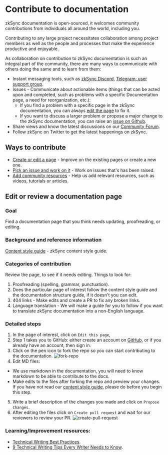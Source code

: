 # Contribute to documentation

zkSync documentation is open-sourced, it welcomes community contributions from individuals all around the world, including you.

Contributing to any large project necessitates collaboration among project members as well as the people and processes that make the experience productive and enjoyable.

As collaboration on contribution to zkSync documentation is such an integral part of the community, there are many ways to communicate with others doing the same and to learn from them:

- Instant messaging tools, such as [zkSync Discord](https://join.zksync.dev/), [Telegram: user support group](https://t.me/zksync_support).
- Issues - Communicate about actionable items (things that can be acted upon and completed, such as problems with a specific Documentation page, a need for reorganization, etc.):
    - If you find a problem with a specific page in the zkSync documentation, you can always [edit the page](./edit-doc.md) to fix it.
    - If you want to discuss a larger problem or propose a major change to the zkSync documentation, you can raise an [issue on Github](https://github.com/matter-labs/zksync-web-v2-docs/issues).
- Share views and know the latest discussions on our [Community Forum](https://community.zksync.io/).
- Follow zkSync on Twitter to get the latest happenings on zkSync.

<TocHeader />
<TOC class="table-of-contents" :include-level="[2,3]" />

## Ways to contribute

- [Create or edit a page](#edit-or-review-a-documentation-page) - Improve on the existing pages or create a new one.
- [Pick an issue and work on it](https://github.com/matter-labs/zksync-web-v2-docs/issues) - Work on issues that's has been raised.
- [Add community resources](./community-resources.md) - Help us add relevant resources, such as videos, tutorials or articles.


## Edit or review a documentation page

### Goal
Find a documentation page that you think needs updating, proofreading, or editing.

### Background and reference information

[Content style guide](https://www.notion.so/matterlabs/Communication-Strategy-a4836bd6d2254268b60a489d82992d71) - zkSync content style guide.

### Categories of contribution

Review the page, to see if it needs editing. Things to look for:
1. Proofreading (spelling, grammar, punctuation).
2. Does the particular page of interest follow the content style guide and the documentation structure guide, if it doesn't you can edit.
3. 404 links - Make edits and create a PR to fix any broken links.
4. Language translation - We will make a guide for you to follow if you want to translate zkSync documentation into a non-English language.

### Detailed steps

1. In the page of interest, click on `Edit this page`,
2. Step 1 takes you to GitHub: either create an account on [GitHub](https://github.com/join), or if you already have an account, then sign in.
3. Click on the pen icon to fork the repo so you can start contributing to the documentation.
  ![fork-repo](https://user-images.githubusercontent.com/55744578/136702921-3105350a-a68a-4aa4-8c5d-fb24742652b2.jpg)
4. Edit MD files:
  - We use markdown in the documentation, you will need to know markdown to be able to contribute to the docs.
  - Make edits to the files after forking the repo and preview your changes. If you have not read our [content style guide](https://www.notion.so/matterlabs/Communication-Strategy-a4836bd6d2254268b60a489d82992d71), please do before you begin this step.
5. Write a brief description of the changes you made and click on `Propose Changes`. 
6. After editing the files click on `Create pull request` and wait for our reviewers to review your PR.
  ![create-pull-request](https://user-images.githubusercontent.com/55744578/136703597-6644e43c-7c64-4cc0-bf8b-7fb8db9544cf.jpg)


### Learning/Improvement resources: 

- [Technical Writing Best Practices](https://proedit.com/technical-writing-best-practices/).
- [9 Technical Writing Tips Every Writer Needs to Know](https://www.instructionalsolutions.com/blog/technical-writing-tips).
